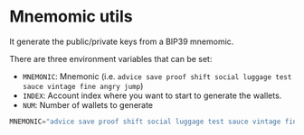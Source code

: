 # Mnemomic utils
It generate the public/private keys from a BIP39 mnemomic.

There are three environment variables that can be set:
* `MNEMONIC`: Mnemonic (i.e. `advice save proof shift social luggage test sauce vintage fine angry jump`)
* `INDEX`: Account index where you want to start to generate the wallets.
* `NUM`: Number of wallets to generate

```js
MNEMONIC="advice save proof shift social luggage test sauce vintage fine angry jump" node index.js
```